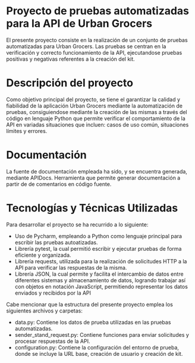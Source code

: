 # Proyecto de pruebas automatizadas para la API de Urban Grocers 

El presente proyecto consiste en la realización de un conjunto de pruebas automatizadas para Urban Grocers.
Las pruebas se centran en la verificación y correcto funcionamiento de la API, ejecutandose pruebas positivas y negativas
referentes a la creación del kit.

# Descripción del proyecto
Como objetivo principal del proyecto, se tiene el garantizar la calidad y fiabilidad de la aplicación Urban Grocers mediante la automatización
de pruebas, consiguiendose mediante la creación de las mismas a través del código en lenguaje Python que permite verificar el comportamiento
de la API en variadas situaciones que incluen: casos de uso común, situaciones límites y errores.

# Documentación

La fuente de documentación empleada ha sido, y se encuentra generada, mediante APIDocs. Herramienta que permite generar documentación
a partir de de comentarios en código fuente.

# Tecnologías y Técnicas Utilizadas

Para desarrollar el proyecto se ha recurrido a lo siguiente:
- Uso de Pycharm, empleando a Python como lenguaje principal para escribir las pruebas autoatizadas.
- Librería pytest, la cual permitió escribir y ejecutar pruebas de forma eficiente y organizada.
- Librería requests, utilizada para la realización de solicitudes HTTP a la API para verificar las respuestas de la misma.
- Librería JSON, la cual permite y facilita el intercambio de datos entre diferentes sistemas y almacenamiento
de datos, logrando trabajar así con objetos en notación JavaScript, permitiendo representar los datos enviados y recibidos por la API

Cabe mencionar que la estructura del presente proyecto emplea los siguientes archivos y carpetas:
- data.py: Contiene los datos de prueba utilizadas en las pruebas automatizadas.
- sender_stand_request.py: Contiene funciones para enviar solicitudes y procesar respuestas de la API.
- configuration.py: Contiene la configuración del entorno de prueba, donde se incluye la URL base, creación de usuario y creación de kit.